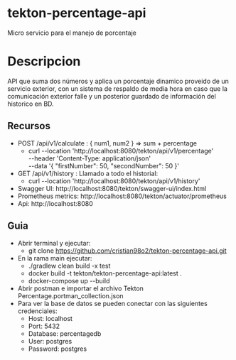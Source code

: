 # tekton-percentage-api
Micro servicio para el manejo de porcentaje

# Descripcion

API que suma dos números y aplica un porcentaje dinamico proveido de un servicio exterior, con un sistema de respaldo de media hora en caso que la comunicación exterior falle y un posterior guardado de información del historico en BD.

## Recursos
- POST /api/v1/calculate : { num1, num2 } => sum + percentage
  - curl --location 'http://localhost:8080/tekton/api/v1/percentage' \
    --header 'Content-Type: application/json' \
    --data '{
    "firstNumber": 50,
    "secondNumber": 50
    }'
- GET /api/v1/history : Llamado a todo el historial:
  - curl --location 'http://localhost:8080/tekton/api/v1/history'
- Swagger UI: http://localhost:8080/tekton/swagger-ui/index.html
- Prometheus metrics: http://localhost:8080/tekton/actuator/prometheus
- Api: http://localhost:8080

## Guia
- Abrir terminal y ejecutar:
  - git clone https://github.com/cristian98o2/tekton-percentage-api.git
- En la rama main ejecutar:
  - ./gradlew clean build -x test
  - docker build -t tekton/tekton-percentage-api:latest .
  - docker-compose up --build
- Abrir postman e importar el archivo Tekton Percentage.portman_collection.json
- Para ver la base de datos se pueden conectar con las siguientes credenciales:
  - Host: localhost
  - Port: 5432
  - Database: percentagedb
  - User: postgres
  - Password: postgres
